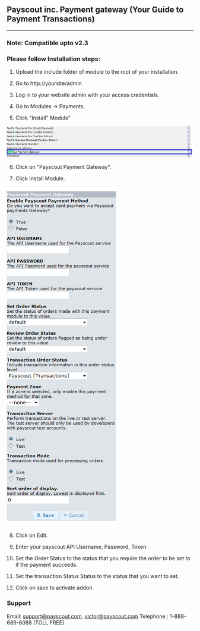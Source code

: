 ## Payscout inc. Payment gateway (Your Guide to Payment Transactions)
   -----------------------------------------------------------

### Note:  Compatible upto v2.3


### Please follow Installation steps:

1. Upload the include folder of module to the root of your installation. 

2. Go to http://yoursite/admin

3. Log in to your website admin with your access credentials.

4. Go to Modules -> Payments. 
 
5. Click "Install" Module"

![save_config][img1]

6. Click on "Payscout Payment Gateway". 

7. Click Install Module.

![save_config][img2]

8. Click on Edit. 

9. Enter your payscout API Username, Password, Token.


10. Set the Order Status to the status that you require the order to be set to if the payment succeeds.

10. Set the transaction Status Status to the status that you want to set.

11. Click on save to activate addon.


### Support

Email: support@payscout.com, victor@payscout.com
Telephone : 1-888-689-6088 (TOLL FREE)

[img1]: https://github.com/payscout/oscommerce/blob/master/screenshot/1.png
[img2]: https://github.com/payscout/oscommerce/blob/master/screenshot/2.png